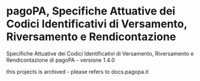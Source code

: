 # pagoPA, Specifiche Attuative dei Codici Identificativi di Versamento, Riversamento e Rendicontazione

Specifiche Attuative dei Codici Identificativi di Versamento, Riversamento e Rendicontazione di pagoPA - versione 1.4.0

this projects is archived - please refers to docs.pagopa.it
